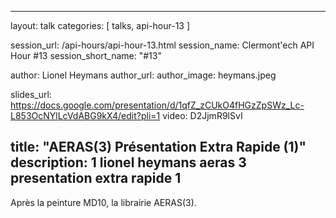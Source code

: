 ---
layout: talk
categories: [ talks, api-hour-13 ]

session_url: /api-hours/api-hour-13.html
session_name: Clermont'ech API Hour &#35;13
session_short_name: "&#35;13"

author: Lionel Heymans
author_url:
author_image: heymans.jpeg

slides_url: https://docs.google.com/presentation/d/1qfZ_zCUkO4fHGzZpSWz_Lc-L853OcNYlLcVdABG9kX4/edit?pli=1
video: D2JjmR9lSvI

title: "AERAS(3) Présentation Extra Rapide (1)"
description: 1 lionel heymans aeras 3 presentation extra rapide 1
------

Après la peinture MD10, la librairie AERAS(3).
